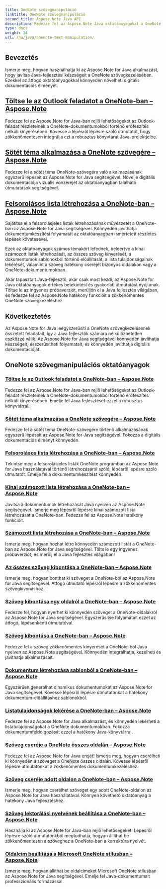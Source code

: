 ```yaml
---
title: OneNote szövegmanipuláció
linktitle: OneNote szövegmanipuláció
second_title: Aspose.Note Java API
description: Fedezze fel az Aspose.Note Java oktatóanyagokat a OneNote szövegkezeléséről. Fedezze fel az olyan feladatok hatékony módszereit, mint a szöveg kibontása, a témák alkalmazása, a listák létrehozása és egyebek.
type: docs
weight: 34
url: /hu/java/onenote-text-manipulation/
---
```


## Bevezetés

Ismerje meg, hogyan használhatja ki az Aspose.Note for Java alkalmazást, hogy javítsa Java-fejlesztési készségeit a OneNote szövegkezelésében. Ezekkel az átfogó oktatóanyagokkal könnyedén növelheti digitális dokumentációs élményét.

##  [Töltse le az Outlook feladatot a OneNote-ban – Aspose.Note](./get-outlook-task/)
Fedezze fel az Aspose.Note for Java-ban rejlő lehetőségeket az Outlook-feladat részleteinek a OneNote-dokumentumokból történő erőfeszítés nélküli kinyerésében. Kövesse a lépésről lépésre szóló útmutatót, hogy zökkenőmentesen integrálja ezt a robusztus könyvtárat Java-projektjeibe.

## [Sötét téma alkalmazása a OneNote szövegére – Aspose.Note](./apply-dark-theme/)
Fedezze fel a sötét téma OneNote-szövegére való alkalmazásának egyszerű lépéseit az Aspose.Note for Java segítségével. Növelje digitális dokumentációja vizuális vonzerejét az oktatóanyagban található útmutatások segítségével.

## [Felsorolásos lista létrehozása a OneNote-ban – Aspose.Note](./create-bulleted-list/)
Sajátítsa el a felsorolásjeles listák létrehozásának művészetét a OneNote-ban az Aspose.Note for Java segítségével. Könnyedén javíthatja dokumentumkészítési folyamatát az oktatóanyagban ismertetett részletes lépések követésével.

Ezek az oktatóanyagok számos témakört lefednek, beleértve a kínai számozott listák létrehozását, az összes szöveg kinyerését, a dokumentumok sablonokból történő előállítását, a lista tulajdonságainak lekérését, valamint a szöveg hatékony cseréjét bizonyos oldalakon vagy a OneNote-dokumentumokban.

Akár tapasztalt Java-fejlesztő, akár csak most kezdi, az Aspose.Note for Java oktatóanyagok értékes betekintést és gyakorlati útmutatást nyújtanak. Töltse le az ingyenes próbaverziót, merüljön el a Java fejlesztés világában, és fedezze fel az Aspose.Note hatékony funkcióit a zökkenőmentes OneNote szövegkezeléshez.

## Következtetés
Az Aspose.Note for Java leegyszerűsíti a OneNote szövegkezelésének összetett feladatait, így a Java fejlesztők számára nélkülözhetetlen eszközzé válik. Az Aspose.Note for Java segítségével könnyedén javíthatja készségeit, ésszerűsítheti folyamatait, és könnyedén javíthatja digitális dokumentációját.
## OneNote szövegmanipulációs oktatóanyagok
### [Töltse le az Outlook feladatot a OneNote-ban – Aspose.Note](./get-outlook-task/)
Fedezze fel az Aspose.Note for Java-ban rejlő lehetőségeket az Outlook-feladat részleteinek a OneNote-dokumentumokból történő erőfeszítés nélküli kinyerésében. Emelje fel Java fejlesztését ezzel a robusztus könyvtárral.
### [Sötét téma alkalmazása a OneNote szövegére – Aspose.Note](./apply-dark-theme/)
Fedezze fel a sötét téma OneNote-szövegére történő alkalmazásának egyszerű lépéseit az Aspose.Note for Java segítségével. Fokozza a digitális dokumentációs élményt könnyedén.
### [Felsorolásos lista létrehozása a OneNote-ban – Aspose.Note](./create-bulleted-list/)
Tekintse meg a felsorolásjeles listák OneNote programban az Aspose.Note for Java használatával történő létrehozásáról szóló, lépésről lépésre szóló útmutatót. Emelje fel a dokumentumkészítést könnyedén.
### [Kínai számozott lista létrehozása a OneNote-ban – Aspose.Note](./create-chinese-numbered-list/)
Javítsa a dokumentumok létrehozását Java nyelven az Aspose.Note segítségével. Ismerje meg lépésről lépésre kínai számozott lista létrehozását a OneNote-ban. Fedezze fel az Aspose.Note hatékony funkcióit.
### [Számozott lista létrehozása a OneNote-ban – Aspose.Note](./create-numbered-list/)
Ismerje meg, hogyan hozhat létre könnyedén számozott listát a OneNote-ban az Aspose.Note for Java segítségével. Tölts le egy ingyenes próbaverziót, és merülj el a Java fejlesztés világában!
### [Az összes szöveg kibontása a OneNote-ban – Aspose.Note](./extract-all-text/)
Ismerje meg, hogyan bonthat ki szöveget a OneNote-ból az Aspose.Note for Java segítségével. Átfogó útmutató lépésről lépésre a zökkenőmentes szövegkivonáshoz.
### [Szöveg kibontása egy oldalról a OneNote-ban – Aspose.Note](./extract-text-from-a-page/)
Fedezze fel, hogyan nyerhet ki könnyedén szöveget a OneNote-oldalakról az Aspose.Note for Java segítségével. Egyszerűsítse folyamatait ezzel az átfogó, lépésenkénti útmutatóval.
### [Szöveg kibontása a OneNote-ban – Aspose.Note](./extract-text/)
Fedezze fel a szöveg zökkenőmentes kinyerését a OneNote-ból Java nyelven az Aspose.Note segítségével. Könnyedén integrálhatja, kezelheti és javíthatja alkalmazásait.
### [Dokumentum létrehozása sablonból a OneNote-ban – Aspose.Note](./generate-document-from-template/)
Egyszerűen generálhat dinamikus dokumentumokat az Aspose.Note for Java segítségével. Kövesse lépésről lépésre útmutatónkat a hatékony dokumentum-előállításhoz sablonokból.
### [Listatulajdonságok lekérése a OneNote-ban – Aspose.Note](./get-list-properties/)
Fedezze fel az Aspose.Note for Java alkalmazást, és könnyedén lekérheti a listatulajdonságokat a OneNote dokumentumokban. Fokozza dokumentumfeldolgozását ezzel a hatékony Java-könyvtárral.
### [Szöveg cseréje a OneNote összes oldalán – Aspose.Note](./replace-text-on-all-pages/)
Fedezze fel az Aspose.Note for Java erejét! Ismerje meg, hogyan cserélheti ki könnyedén a szöveget a OneNote összes oldalán. Kövesse lépésről lépésre útmutatónkat a zökkenőmentes dokumentumkezeléshez.
### [Szöveg cseréje adott oldalon a OneNote-ban – Aspose.Note](./replace-text-on-particular-page/)
Ismerje meg, hogyan cserélhet szöveget egy adott OneNote-oldalon az Aspose.Note for Java használatával. Könnyen követhető oktatóanyag a hatékony Java fejlesztéshez.
### [Szöveg lektorálási nyelvének beállítása a OneNote-ban – Aspose.Note](./set-proofing-language-for-text/)
Használja ki az Aspose.Note for Java-ban rejlő lehetőségeket! Lépésről lépésre szóló útmutatónkból megtudhatja, hogyan állíthat be zökkenőmentesen a szöveghez a OneNote-ban a korrektúra nyelvét.
### [Oldalcím beállítása a Microsoft OneNote stílusban – Aspose.Note](./setting-page-title-in-microsoft-onenote-style/)
Ismerje meg, hogyan állíthat be oldalcímeket Microsoft OneNote stílusban az Aspose.Note for Java segítségével. Emelje fel Java-dokumentumait professzionális formázással.